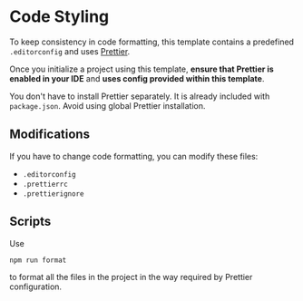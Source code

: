 # Code Styling

To keep consistency in code formatting, this template contains a predefined `.editorconfig` and
uses [Prettier](https://prettier.io).

Once you initialize a project using this template, **ensure that Prettier is enabled in your IDE** and **uses config
provided within this template**.

You don't have to install Prettier separately. It is already included with `package.json`. Avoid using global Prettier
installation.

## Modifications

If you have to change code formatting, you can modify these files:

- `.editorconfig`
- `.prettierrc`
- `.prettierignore`

## Scripts

Use

```bash
npm run format
```

to format all the files in the project in the way required by Prettier configuration.
